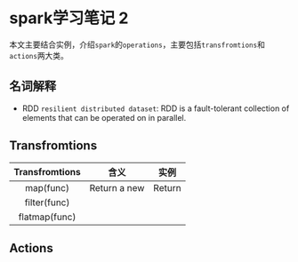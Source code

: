 # spark学习笔记 2

本文主要结合实例，介绍`spark`的`operations`，主要包括`transfromtions`和`actions`两大类。


## 名词解释
* RDD `resilient distributed dataset`: RDD is a fault-tolerant collection of elements that can be operated on in parallel. 



## Transfromtions

| Transfromtions  | 含义    | 实例|
|:-------------: |:---------------:| :-------------:|
| map(func)    | Return a new |  Return|
| filter(func) |         |     |
| flatmap(func)|         |    |


## Actions